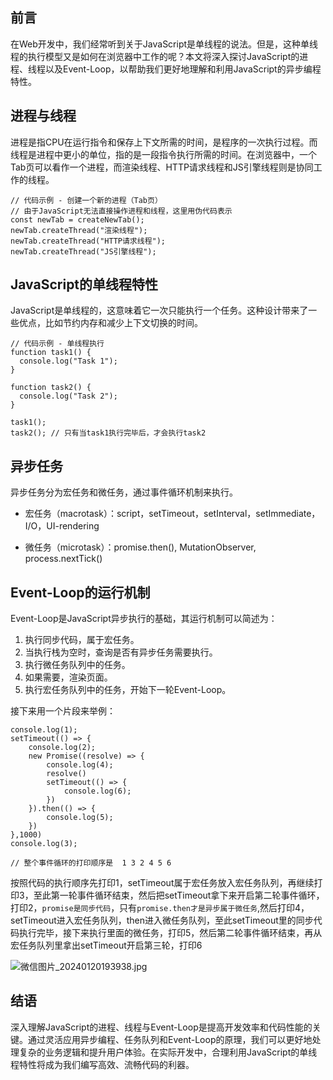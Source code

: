 ## 前言

在Web开发中，我们经常听到关于JavaScript是单线程的说法。但是，这种单线程的执行模型又是如何在浏览器中工作的呢？本文将深入探讨JavaScript的进程、线程以及Event-Loop，以帮助我们更好地理解和利用JavaScript的异步编程特性。

## 进程与线程

进程是指CPU在运行指令和保存上下文所需的时间，是程序的一次执行过程。而线程是进程中更小的单位，指的是一段指令执行所需的时间。在浏览器中，一个Tab页可以看作一个进程，而渲染线程、HTTP请求线程和JS引擎线程则是协同工作的线程。

```
// 代码示例 - 创建一个新的进程（Tab页）
// 由于JavaScript无法直接操作进程和线程，这里用伪代码表示
const newTab = createNewTab();
newTab.createThread("渲染线程");
newTab.createThread("HTTP请求线程");
newTab.createThread("JS引擎线程");
```

## JavaScript的单线程特性

JavaScript是单线程的，这意味着它一次只能执行一个任务。这种设计带来了一些优点，比如节约内存和减少上下文切换的时间。

```
// 代码示例 - 单线程执行
function task1() {
  console.log("Task 1");
}

function task2() {
  console.log("Task 2");
}

task1();
task2(); // 只有当task1执行完毕后，才会执行task2
```

## 异步任务

异步任务分为宏任务和微任务，通过事件循环机制来执行。

- 宏任务（macrotask）：script，setTimeout，setInterval，setImmediate， I/O，UI-rendering
    
- 微任务（microtask）：promise.then(), MutationObserver, process.nextTick()
    

## Event-Loop的运行机制

Event-Loop是JavaScript异步执行的基础，其运行机制可以简述为：

1. 执行同步代码，属于宏任务。
2. 当执行栈为空时，查询是否有异步任务需要执行。
3. 执行微任务队列中的任务。
4. 如果需要，渲染页面。
5. 执行宏任务队列中的任务，开始下一轮Event-Loop。

接下来用一个片段来举例：

```
console.log(1);
setTimeout(() => {
    console.log(2);
    new Promise((resolve) => {
        console.log(4);
        resolve()
        setTimeout(() => {
            console.log(6);
        })
    }).then(() => {
        console.log(5);
    })
},1000)
console.log(3);

// 整个事件循环的打印顺序是  1 3 2 4 5 6
```

按照代码的执行顺序先打印1，setTimeout属于宏任务放入宏任务队列，再继续打印3，至此第一轮事件循环结束，然后把setTimeout拿下来开启第二轮事件循环，打印2，`promise是同步代码`，只有`promise.then才是异步属于微任务`,然后打印4，setTimeout进入宏任务队列，then进入微任务队列，至此setTimeout里的同步代码执行完毕，接下来执行里面的微任务，打印5，然后第二轮事件循环结束，再从宏任务队列里拿出setTimeout开启第三轮，打印6

![微信图片_20240120193938.jpg](https://p1-juejin.byteimg.com/tos-cn-i-k3u1fbpfcp/008815073df64c31a748e956778b8af1~tplv-k3u1fbpfcp-jj-mark:3024:0:0:0:q75.awebp#?w=1920&h=1080&s=172331&e=jpg&b=fcfbfb)

## 结语

深入理解JavaScript的进程、线程与Event-Loop是提高开发效率和代码性能的关键。通过灵活应用异步编程、任务队列和Event-Loop的原理，我们可以更好地处理复杂的业务逻辑和提升用户体验。在实际开发中，合理利用JavaScript的单线程特性将成为我们编写高效、流畅代码的利器。
